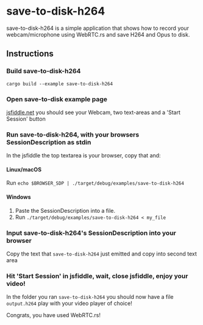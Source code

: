 # save-to-disk-h264
save-to-disk-h264 is a simple application that shows how to record your webcam/microphone using WebRTC.rs and save H264 and Opus to disk.

## Instructions
### Build save-to-disk-h264
```
cargo build --example save-to-disk-h264
```

### Open save-to-disk example page
[jsfiddle.net](https://jsfiddle.net/vfmcg8rk/1/) you should see your Webcam, two text-areas and a 'Start Session' button

### Run save-to-disk-h264, with your browsers SessionDescription as stdin
In the jsfiddle the top textarea is your browser, copy that and:
#### Linux/macOS
Run `echo $BROWSER_SDP | ./target/debug/examples/save-to-disk-h264`
#### Windows
1. Paste the SessionDescription into a file.
1. Run `./target/debug/examples/save-to-disk-h264 < my_file`

### Input save-to-disk-h264's SessionDescription into your browser
Copy the text that `save-to-disk-h264` just emitted and copy into second text area

### Hit 'Start Session' in jsfiddle, wait, close jsfiddle, enjoy your video!
In the folder you ran `save-to-disk-h264` you should now have a file `output.h264` play with your video player of choice!

Congrats, you have used WebRTC.rs!
